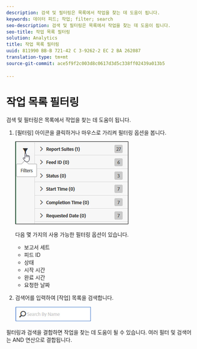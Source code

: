 ```yaml
---
description: 검색 및 필터링은 목록에서 작업을 찾는 데 도움이 됩니다.
keywords: 데이터 피드; 작업; filter; search
seo-description: 검색 및 필터링은 목록에서 작업을 찾는 데 도움이 됩니다.
seo-title: 작업 목록 필터링
solution: Analytics
title: 작업 목록 필터링
uuid: 811990 BB-B 721-42 C 3-9262-2 EC 2 BA 262087
translation-type: tm+mt
source-git-commit: ace5f9f2c003d8c0617d3d5c338ff02439a013b5

---
```



# 작업 목록 필터링

검색 및 필터링은 목록에서 작업을 찾는 데 도움이 됩니다.

1. [필터링] 아이콘을 클릭하거나 마우스로 가리켜 필터링 옵션을 봅니다. 

   ![작업 필터](assets/jobs-filter.jpg)

   다음 몇 가지의 사용 가능한 필터링 옵션이 있습니다.

   * 보고서 세트
   * 피드 ID
   * 상태
   * 시작 시간
   * 완료 시간
   * 요청한 날짜

1. 검색어를 입력하여 [작업] 목록을 검색합니다.

   ![검색](assets/search.jpg)

필터링과 검색을 결합하면 작업을 찾는 데 도움이 될 수 있습니다. 여러 필터 및 검색어는 AND 연산으로 결합됩니다.
